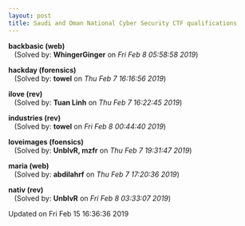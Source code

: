 ```yaml
---
layout: post
title: Saudi and Oman National Cyber Security CTF qualifications
---
```


<!--break-->

**backbasic (web)**  
&nbsp;&nbsp;&nbsp;(Solved by: **WhingerGinger** on _Fri Feb  8 05:58:58 2019_)  
  
**hackday (forensics)**  
&nbsp;&nbsp;&nbsp;(Solved by: **towel** on _Thu Feb  7 16:16:56 2019_)  
  
**ilove (rev)**  
&nbsp;&nbsp;&nbsp;(Solved by: **Tuan Linh** on _Thu Feb  7 16:22:45 2019_)  
  
**industries (rev)**  
&nbsp;&nbsp;&nbsp;(Solved by: **towel** on _Fri Feb  8 00:44:40 2019_)  
  
**loveimages (foensics)**  
&nbsp;&nbsp;&nbsp;(Solved by: **UnblvR, mzfr** on _Thu Feb  7 19:31:47 2019_)  
  
**maria (web)**  
&nbsp;&nbsp;&nbsp;(Solved by: **abdilahrf** on _Thu Feb  7 17:20:36 2019_)  
  
**nativ (rev)**  
&nbsp;&nbsp;&nbsp;(Solved by: **UnblvR** on _Fri Feb  8 03:33:07 2019_)  
  


Updated on Fri Feb 15 16:36:36 2019
